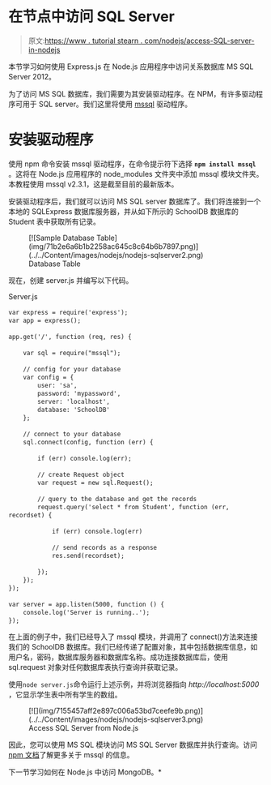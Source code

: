 # 在节点中访问 SQL Server

> 原文:[https://www . tutorial stearn . com/nodejs/access-SQL-server-in-nodejs](https://www.tutorialsteacher.com/nodejs/access-sql-server-in-nodejs)

本节学习如何使用 Express.js 在 Node.js 应用程序中访问关系数据库 MS SQL Server 2012。

为了访问 MS SQL 数据库，我们需要为其安装驱动程序。在 NPM，有许多驱动程序可用于 SQL server。我们这里将使用 [mssql](https://www.npmjs.com/package/mssql) 驱动程序。

# 安装驱动程序

使用 npm 命令安装 mssql 驱动程序，在命令提示符下选择 **`npm install mssql`** 。这将在 Node.js 应用程序的 node_modules 文件夹中添加 mssql 模块文件夹。本教程使用 mssql v2.3.1，这是截至目前的最新版本。

安装驱动程序后，我们就可以访问 MS SQL server 数据库了。我们将连接到一个本地的 SQLExpress 数据库服务器，并从如下所示的 SchoolDB 数据库的 Student 表中获取所有记录。

<figure>[![Sample Database Table](img/71b2e6a6b1b2258ac645c8c64b6b7897.png)](../../Content/images/nodejs/nodejs-sqlserver2.png)

<figcaption>Database Table</figcaption>

</figure>

现在，创建 server.js 并编写以下代码。

Server.js 

```
var express = require('express');
var app = express();

app.get('/', function (req, res) {

    var sql = require("mssql");

    // config for your database
    var config = {
        user: 'sa',
        password: 'mypassword',
        server: 'localhost', 
        database: 'SchoolDB' 
    };

    // connect to your database
    sql.connect(config, function (err) {

        if (err) console.log(err);

        // create Request object
        var request = new sql.Request();

        // query to the database and get the records
        request.query('select * from Student', function (err, recordset) {

            if (err) console.log(err)

            // send records as a response
            res.send(recordset);

        });
    });
});

var server = app.listen(5000, function () {
    console.log('Server is running..');
}); 
```

在上面的例子中，我们已经导入了 mssql 模块，并调用了 connect()方法来连接我们的 SchoolDB 数据库。我们已经传递了配置对象，其中包括数据库信息，如用户名，密码，数据库服务器和数据库名称。成功连接数据库后，使用 sql.request 对象对任何数据库表执行查询并获取记录。

使用`node server.js`命令运行上述示例，并将浏览器指向 *http://localhost:5000* ，它显示学生表中所有学生的数组。

<figure>[![](img/7155457aff2e897c006a53bd7ceefe9b.png)](../../Content/images/nodejs/nodejs-sqlserver3.png)

<figcaption>Access SQL Server from Node.js</figcaption>

</figure>

因此，您可以使用 MS SQL 模块访问 MS SQL Server 数据库并执行查询。访问 [npm 文档](https://www.npmjs.com/package/mssql)了解更多关于 mssql 的信息。

下一节学习如何在 Node.js 中访问 MongoDB。*